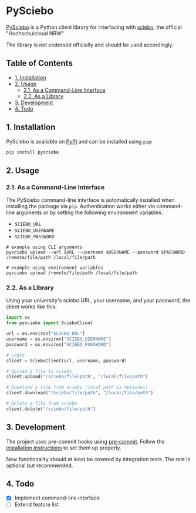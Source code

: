 # PySciebo<!-- omit in toc -->

[PySciebo](https://gitlab.ub.uni-bielefeld.de/nils.mueller/pysciebo) is a Python
client library for interfacing with [sciebo](https://www.hochschulcloud.nrw/),
the official "Hochschulcloud NRW".

The library is not endorsed officially and should be used accordingly.

## Table of Contents<!-- omit in toc -->

- [1. Installation](#1-installation)
- [2. Usage](#2-usage)
  - [2.1. As a Command-Line Interface](#21-as-a-command-line-interface)
  - [2.2. As a Library](#22-as-a-library)
- [3. Development](#3-development)
- [4. Todo](#4-todo)

## 1. Installation

PySciebo is available on [PyPI](https://pypi.org/project/pysciebo/) and can be installed using `pip`:

```bash
pip install pysciebo
```

## 2. Usage

### 2.1. As a Command-Line Interface

The PySciebo command-line interface is automatically installed when installing
the package via `pip`. Authentication works either via command-line arguments
or by setting the following environment variables:

- `SCIEBO_URL`
- `SCIEBO_USERNAME`
- `SCIEBO_PASSWORD`

```shell
# example using CLI arguments
pysciebo upload --url $URL --username $USERNAME --password $PASSWORD /remote/file/path /local/file/path

# example using environment variables
pysciebo upload /remote/file/path /local/file/path
```

### 2.2. As a Library

Using your university's sciebo URL, your username, and your password, the client
works like this:

```python
import os
from pysciebo import ScieboClient

url = os.environ["SCIEBO_URL"]
username = os.environ["SCIEBO_USERNAME"]
password = os.environ["SCIEBO_PASSWORD"]

# Login
client = ScieboClient(url, username, password)

# Upload a file to sciebo
client.upload("/sciebo/file/path", "/local/file/path")

# Download a file from sciebo (local path is optional)
client.download("/sciebo/file/path", "/local/file/path")

# Delete a file from sciebo
client.delete("/sciebo/file/path")
```

## 3. Development

The project uses pre-commit hooks using [pre-commit](https://pre-commit.com/).
Follow the [installation instructions](https://pre-commit.com/#install) to set
them up properly.

New functionality should at least be covered by integration tests. The rest is
optional but recommended.

## 4. Todo

- [x] Implement command-line interface
- [ ] Extend feature list
